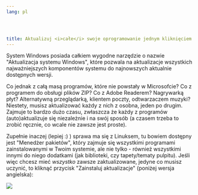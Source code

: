```yaml
---
lang: pl
﻿



title: Aktualizuj <i>całe</i> swoje oprogramowanie jednym kliknięciem
---
```


System Windows posiada całkiem wygodne narzędzie o nazwie
"Aktualizacja systemu Windows", które pozwala na aktualizacje wszystkich
najważniejszych komponentów systemu do najnowszych aktualnie dostępnych
wersji.

Co jednak z całą masą programów, które nie powstały w Microsofcie?
Co z programem do obsługi plików ZIP? Co z Adobe Readerem? Nagrywarką płyt?
Alternatywną przeglądarką, klientem poczty, odtwarzaczem muzyki? Niestety,
musisz aktualizować każdy z nich z osobna, jeden po drugim. Zajmuje to
bardzo dużo czasu, zwłaszcza że każdy z programów (auto)aktualizuje się
niezależnie i na swój sposób (a czasem trzeba to zrobić ręcznie, co wcale
nie zawsze jest proste).

Zupełnie inaczej (lepiej :) ) sprawa ma się z Linuksem, tu bowiem
dostępny jest "Menedżer pakietów", który zajmuje się wszystkimi programami
zainstalowanymi w Twoim systemie, ale nie tylko - również wszystkimi innymi
do niego dodatkami (jak biblioteki, czy tapety/tematy pulpitu). Jeśli więc
chcesz mieć <i>wszystko</i> zawsze zaktualizowane, jedyne co musisz uczynić,
to kliknąć przycisk "Zainstaluj aktualizacje" (poniżej wersja angielska):

<img src="Images/global_update.png" />




